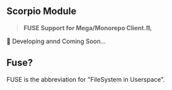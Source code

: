 ## Scorpio Module

>**FUSE Support for Mega/Monorepo Client.♏**

🚧 Developing annd Coming Soon...

## Fuse?
FUSE is the abbreviation for "FileSystem in Userspace".
